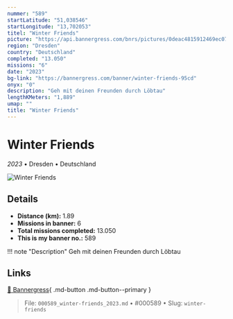 ```yaml
---
nummer: "589"
startLatitude: "51,038546"
startLongitude: "13,702053"
titel: "Winter Friends"
picture: "https://api.bannergress.com/bnrs/pictures/0deac4815912469ec07e98a727543277"
region: "Dresden"
country: "Deutschland"
completed: "13.050"
missions: "6"
date: "2023"
bg-link: "https://bannergress.com/banner/winter-friends-95cd"
onyx: "0"
description: "Geh mit deinen Freunden durch Löbtau"
lengthKMeters: "1,889"
umap: ""
title: "Winter Friends"
---
```

# Winter Friends

*2023* • Dresden • Deutschland

![Winter Friends](https://api.bannergress.com/bnrs/pictures/0deac4815912469ec07e98a727543277)

## Details
- **Distance (km):** 1.89
- **Missions in banner:** 6
- **Total missions completed:** 13.050
- **This is my banner no.:** 589


!!! note "Description"
    Geh mit deinen Freunden durch Löbtau



## Links
[🔗 Bannergress](https://bannergress.com/banner/winter-friends-95cd){ .md-button .md-button--primary }



> File: `000589_winter-friends_2023.md` • #000589 • Slug: `winter-friends`
